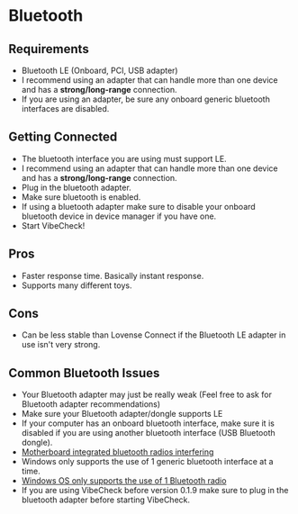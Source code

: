 # Bluetooth

## Requirements

- Bluetooth LE (Onboard, PCI, USB adapter)
- I recommend using an adapter that can handle more than one device and has a **strong/long-range** connection.
- If you are using an adapter, be sure any onboard generic bluetooth interfaces are disabled.

## Getting Connected

- The bluetooth interface you are using must support LE.
- I recommend using an adapter that can handle more than one device and has a **strong/long-range** connection.
- Plug in the bluetooth adapter.
- Make sure bluetooth is enabled.
- If using a bluetooth adapter make sure to disable your onboard bluetooth device in device manager if you have one.
- Start VibeCheck!

## Pros

- Faster response time. Basically instant response.
- Supports many different toys.

## Cons

- Can be less stable than Lovense Connect if the Bluetooth LE adapter in use isn't very strong.

## Common Bluetooth Issues

- Your Bluetooth adapter may just be really weak (Feel free to ask for Bluetooth adapter recommendations)
- Make sure your Bluetooth adapter/dongle supports LE
- If your computer has an onboard bluetooth interface, make sure it is disabled if you are using another bluetooth interface (USB Bluetooth dongle).
- [Motherboard integrated bluetooth radios interfering](https://kb.plugable.com/bluetooth-adapter/your-computer-has-had-a-different-bluetooth-adapter-previously-or-has-a-built-in-adapter)
- Windows only supports the use of 1 generic bluetooth interface at a time.
- [Windows OS only supports the use of 1 Bluetooth radio](https://docs.microsoft.com/en-us/windows-hardware/drivers/bluetooth/bluetooth-faq#how-many-bluetooth-radios-can-windows-support)
- If you are using VibeCheck before version 0.1.9 make sure to plug in the bluetooth adapter before starting VibeCheck.
